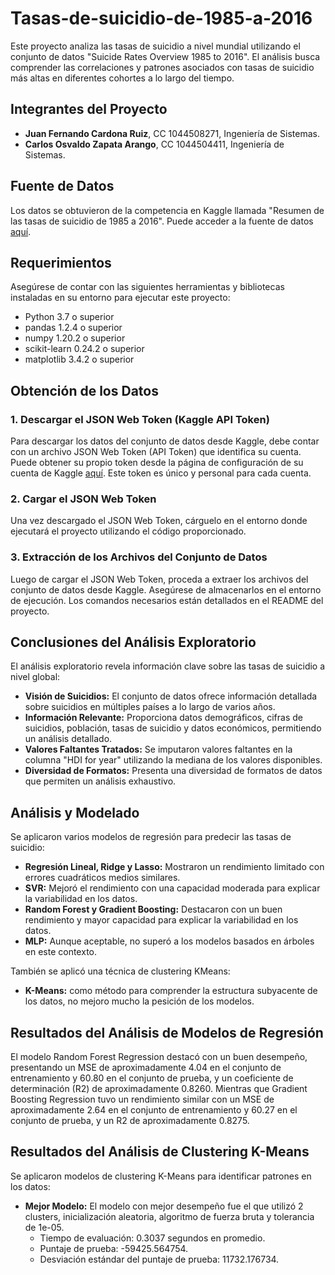 # Tasas-de-suicidio-de-1985-a-2016

Este proyecto analiza las tasas de suicidio a nivel mundial utilizando el conjunto de datos "Suicide Rates Overview 1985 to 2016". El análisis busca comprender las correlaciones y patrones asociados con tasas de suicidio más altas en diferentes cohortes a lo largo del tiempo.

## Integrantes del Proyecto

- **Juan Fernando Cardona Ruiz**, CC 1044508271, Ingeniería de Sistemas.
- **Carlos Osvaldo Zapata Arango**, CC 1044504411, Ingeniería de Sistemas.

## Fuente de Datos

Los datos se obtuvieron de la competencia en Kaggle llamada "Resumen de las tasas de suicidio de 1985 a 2016". Puede acceder a la fuente de datos [aquí](https://www.kaggle.com/datasets/russellyates88/suicide-rates-overview-1985-to-2016).

## Requerimientos

Asegúrese de contar con las siguientes herramientas y bibliotecas instaladas en su entorno para ejecutar este proyecto:

- Python 3.7 o superior
- pandas 1.2.4 o superior
- numpy 1.20.2 o superior
- scikit-learn 0.24.2 o superior
- matplotlib 3.4.2 o superior

## Obtención de los Datos

### 1. Descargar el JSON Web Token (Kaggle API Token)

Para descargar los datos del conjunto de datos desde Kaggle, debe contar con un archivo JSON Web Token (API Token) que identifica su cuenta. Puede obtener su propio token desde la página de configuración de su cuenta de Kaggle [aquí](https://www.kaggle.com/settings/account). Este token es único y personal para cada cuenta.

### 2. Cargar el JSON Web Token

Una vez descargado el JSON Web Token, cárguelo en el entorno donde ejecutará el proyecto utilizando el código proporcionado.

### 3. Extracción de los Archivos del Conjunto de Datos

Luego de cargar el JSON Web Token, proceda a extraer los archivos del conjunto de datos desde Kaggle. Asegúrese de almacenarlos en el entorno de ejecución. Los comandos necesarios están detallados en el README del proyecto.

## Conclusiones del Análisis Exploratorio

El análisis exploratorio revela información clave sobre las tasas de suicidio a nivel global:

- **Visión de Suicidios:** El conjunto de datos ofrece información detallada sobre suicidios en múltiples países a lo largo de varios años.
- **Información Relevante:** Proporciona datos demográficos, cifras de suicidios, población, tasas de suicidio y datos económicos, permitiendo un análisis detallado.
- **Valores Faltantes Tratados:** Se imputaron valores faltantes en la columna "HDI for year" utilizando la mediana de los valores disponibles.
- **Diversidad de Formatos:** Presenta una diversidad de formatos de datos que permiten un análisis exhaustivo.

## Análisis y Modelado

Se aplicaron varios modelos de regresión para predecir las tasas de suicidio:

- **Regresión Lineal, Ridge y Lasso:** Mostraron un rendimiento limitado con errores cuadráticos medios similares.
- **SVR:** Mejoró el rendimiento con una capacidad moderada para explicar la variabilidad en los datos.
- **Random Forest y Gradient Boosting:** Destacaron con un buen rendimiento y mayor capacidad para explicar la variabilidad en los datos.
- **MLP:** Aunque aceptable, no superó a los modelos basados en árboles en este contexto.

También se aplicó una técnica de clustering KMeans:

- **K-Means:** como método para comprender la estructura subyacente de los datos, no mejoro mucho la pesición de los modelos.

## Resultados del Análisis de Modelos de Regresión

El modelo Random Forest Regression destacó con un buen desempeño, presentando un MSE de aproximadamente 4.04 en el conjunto de entrenamiento y 60.80 en el conjunto de prueba, y un coeficiente de determinación (R2) de aproximadamente 0.8260. Mientras que Gradient Boosting Regression tuvo un rendimiento similar con un MSE de aproximadamente 2.64 en el conjunto de entrenamiento y 60.27 en el conjunto de prueba, y un R2 de aproximadamente 0.8275.

## Resultados del Análisis de Clustering K-Means

Se aplicaron modelos de clustering K-Means para identificar patrones en los datos:

- **Mejor Modelo:** El modelo con mejor desempeño fue el que utilizó 2 clusters, inicialización aleatoria, algoritmo de fuerza bruta y tolerancia de 1e-05.
    - Tiempo de evaluación: 0.3037 segundos en promedio.
    - Puntaje de prueba: -59425.564754.
    - Desviación estándar del puntaje de prueba: 11732.176734.
